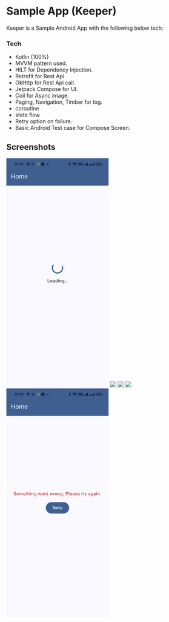 # Sample App (Keeper)

Keeper is a Sample Android App with the following below tech:

 ### Tech

 - Kotlin (100%)
 - MVVM pattern used.
 - HILT for Dependency Injection. 
 - Retrofit for Rest Api
 - OkHttp for Rest Api call.
 - Jetpack Compose for UI.
 - Coil for Async image. 
 - Paging, Navigation, Timber for log.
 - coroutine
 - state flow
 - Retry option on failure.
 - Basic Android Test case for Compose Screen.

## Screenshots

<p>
<img src="screenshots/Screenshot_20240907_074943.png" width="270"/>
<img src="screenshots/Screenshot_20240907_074405.png" width="270"/>
<img src="screenshots/Screenshot_20240907_074505.png" width="270"/>
<img src="screenshots/Screenshot_20240907_074541.png" width="270"/>
<img src="screenshots/Screenshot_20240907_074959.png" width="270"/>
</p>
<br>
<br>












